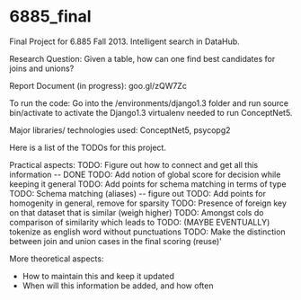 6885_final
==========

Final Project for 6.885 Fall 2013. Intelligent search in DataHub. 

Research Question: Given a table, how can one find best candidates for joins and unions? 

Report Document (in progress): goo.gl/zQW7Zc

To run the code: Go into the /environments/django1.3 folder and run source bin/activate to activate the Django1.3 virtualenv needed to run ConceptNet5.

Major libraries/ technologies used: ConceptNet5, psycopg2

Here is a list of the TODOs for this project.

Practical aspects:
TODO: Figure out how to connect and get all this information -- DONE
TODO: Add notion of global score for decision while keeping it general 
  TODO: Add points for schema matching in terms of type 
  TODO: Schema matching (aliases) -- figure out 
  TODO: Add points for homogenity in general, remove for sparsity
  TODO: Presence of foreign key on that dataset that is similar (weigh higher)
  TODO: Amongst cols do comparison of similarity which leads to 
    TODO: (MAYBE EVENTUALLY) tokenize as english word without punctuations
TODO: Make the distinction between join and union cases in the final scoring (reuse)'

More theoretical aspects: 
- How to maintain this and keep it updated
- When will this information be added, and how often
